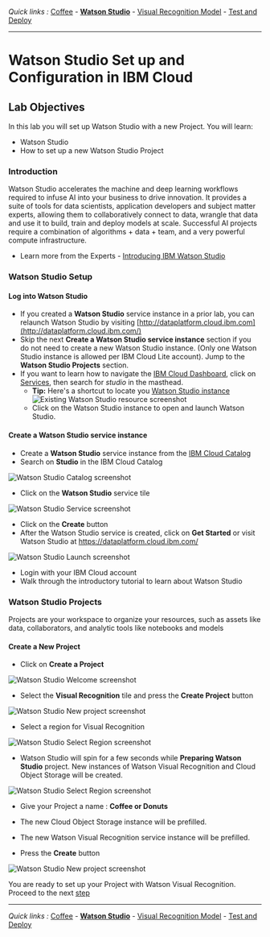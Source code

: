 *Quick links :*
[Coffee](README.md) - [**Watson Studio**](STUDIO.md) - [Visual Recognition Model](VISRECO.md) - [Test and Deploy](VRMTEST.md)
***

# Watson Studio Set up and Configuration in IBM Cloud

## Lab Objectives

In this lab you will set up Watson Studio with a new Project.  You will learn:

- Watson Studio
- How to set up a new Watson Studio Project

### Introduction

Watson Studio accelerates the machine and deep learning workflows required to infuse AI into your business to drive innovation. It provides a suite of tools for data scientists, application developers and subject matter experts, allowing them to collaboratively connect to data, wrangle that data and use it to build, train and deploy models at scale. Successful AI projects require a combination of algorithms + data + team, and a very powerful compute infrastructure.

- Learn more from the Experts - [Introducing IBM Watson Studio](https://medium.com/ibm-watson/introducing-ibm-watson-studio-e93638f0bb47)

### Watson Studio Setup

#### Log into Watson Studio

- If you created a **Watson Studio** service instance in a prior lab, you can relaunch Watson Studio by visiting [http://dataplatform.cloud.ibm.com](http://dataplatform.cloud.ibm.com/)
- Skip the next **Create a Watson Studio service instance** section if you do not need to create a new Watson Studio instance. (Only one Watson Studio instance is allowed per IBM Cloud Lite account).  Jump to the **Watson Studio Projects** section.
- If you want to learn how to navigate the [IBM Cloud Dashboard](https://cloud.ibm.com), click on [Services](https://cloud.ibm.com/resources), then search for *studio* in the masthead.
  - **Tip:** Here's a shortcut to locate you [Watson Studio instance](https://cloud.ibm.com/resources?search=studio)
  ![Existing Watson Studio resource screenshot](screenshots/WatsonStudio-DashboardResource.png)
  - Click on the Watson Studio instance to open and launch Watson Studio.

#### Create a Watson Studio service instance
- Create a **Watson Studio** service instance from the [IBM Cloud Catalog](https://cloud.ibm.com/catalog/?search=studio)
- Search on **Studio** in the IBM Cloud Catalog

![Watson Studio Catalog screenshot](screenshots/WatsonStudio-Catalog.png)

- Click on the **Watson Studio** service tile

![Watson Studio Service screenshot](screenshots/WatsonStudio-Service.png)

- Click on the **Create** button
- After the Watson Studio service is created, click on **Get Started** or visit Watson Studio at <https://dataplatform.cloud.ibm.com/>

![Watson Studio Launch screenshot](screenshots/WatsonStudio-Launch.png)

- Login with your IBM Cloud account
- Walk through the introductory tutorial to learn about Watson Studio

### Watson Studio Projects

Projects are your workspace to organize your resources, such as assets like data, collaborators, and analytic tools like notebooks and models

#### Create a New Project

- Click on **Create a Project**

![Watson Studio Welcome screenshot](screenshots/WatsonStudio-Welcome.png)

- Select the **Visual Recognition** tile and press the **Create Project** button

![Watson Studio New project screenshot](screenshots/WatsonStudio-CreateNewProject.png)

- Select a region for Visual Recognition

![Watson Studio Select Region screenshot](screenshots/WatsonStudio-NewProject-SelectRegion.png)

- Watson Studio will spin for a few seconds while **Preparing Watson Studio** project.  New instances of Watson Visual Recognition and Cloud Object Storage will be created.

![Watson Studio Select Region screenshot](screenshots/WatsonStudio-PrepareProject-COS.png)

- Give your Project a name : **Coffee or Donuts**
- The new Cloud Object Storage instance will be prefilled.
- The new Watson Visual Recognition service instance will be prefilled.

- Press the **Create** button

![Watson Studio New project screenshot](screenshots/WatsonStudio-NewProject.png)

You are ready to set up your Project with Watson Visual Recognition. Proceed to the next [step](VISRECO.md)

***
*Quick links :*
[Coffee](README.md) - [**Watson Studio**](STUDIO.md) - [Visual Recognition Model](VISRECO.md) - [Test and Deploy](VRMTEST.md)
